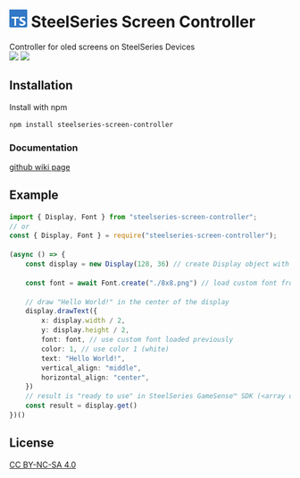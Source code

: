 
# [![](https://raw.githubusercontent.com/Aidan647/Aidan647/web/images/ts-logo-32.png)](https://www.npmjs.com/package/steelseries-screen-controller) SteelSeries Screen Controller 

Controller for oled screens on SteelSeries Devices  
[![](https://badgen.net/github/open-issues/Aidan647/SteelSeries-Screen-Controller)](https://github.com/Aidan647/SteelSeries-Screen-Controller/issues)
[![](https://badgen.net/badge/icon/npm?icon=npm&label)](https://www.npmjs.com/package/steelseries-screen-controller)

## Installation

Install with npm

```bash
npm install steelseries-screen-controller
```


    
### Documentation

[github wiki page](https://github.com/Aidan647/SteelSeries-Screen-Controller/wiki) 
## Example

```typescript
import { Display, Font } from "steelseries-screen-controller";
// or
const { Display, Font } = require("steelseries-screen-controller");

(async () => {
	const display = new Display(128, 36) // create Display object with 128x36 pixel resolution (for Rival 700/710)

	const font = await Font.create("./8x8.png") // load custom font from 8x8.png

	// draw "Hello World!" in the center of the display
	display.drawText({
		x: display.width / 2,
		y: display.height / 2,
		font: font, // use custom font loaded previously
		color: 1, // use color 1 (white)
		text: "Hello World!",
		vertical_align: "middle",
		horizontal_align: "center",
	})
	// result is "ready to use" in SteelSeries GameSense™ SDK (<array of length 576>)
	const result = display.get()
})()
```


## License

[CC BY-NC-SA 4.0](http://creativecommons.org/licenses/by-nc-sa/4.0/)